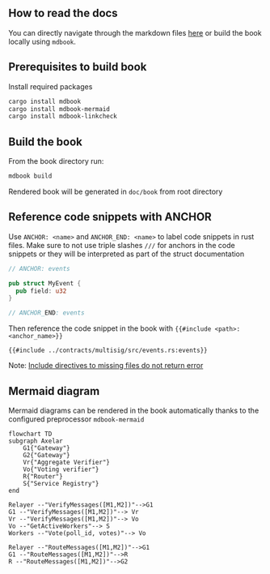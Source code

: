 ## How to read the docs

You can directly navigate through the markdown files [here](./src) or build the book locally using `mdbook`.

## Prerequisites to build book

Install required packages

```bash
cargo install mdbook
cargo install mdbook-mermaid
cargo install mdbook-linkcheck
```

## Build the book

From the book directory run:

```bash
mdbook build
```

Rendered book will be generated in `doc/book` from root directory

## Reference code snippets with ANCHOR

Use `ANCHOR: <name>` and `ANCHOR_END: <name>` to label code snippets in rust files. Make sure to not use triple slashes `///` for anchors in the code snippets or they will be interpreted as part of the struct documentation

```rust
// ANCHOR: events

pub struct MyEvent {
  pub field: u32
}

// ANCHOR_END: events
```

Then reference the code snippet in the book with `{{#include <path>:<anchor_name>}}`

```rust,no_run,no_playground
{{#include ../contracts/multisig/src/events.rs:events}}
```

Note: [Include directives to missing files do not return error](https://github.com/rust-lang/mdBook/issues/1094)

## Mermaid diagram

Mermaid diagrams can be rendered in the book automatically thanks to the configured preprocessor `mdbook-mermaid`

```mermaid
flowchart TD
subgraph Axelar
	G1{"Gateway"}
    G2{"Gateway"}
	Vr{"Aggregate Verifier"}
	Vo{"Voting verifier"}
	R{"Router"}
    S{"Service Registry"}
end

Relayer --"VerifyMessages([M1,M2])"-->G1
G1 --"VerifyMessages([M1,M2])"--> Vr
Vr --"VerifyMessages([M1,M2])"--> Vo
Vo --"GetActiveWorkers"--> S
Workers --"Vote(poll_id, votes)"--> Vo

Relayer --"RouteMessages([M1,M2])"-->G1
G1 --"RouteMessages([M1,M2])"-->R
R --"RouteMessages([M1,M2])"-->G2
```

